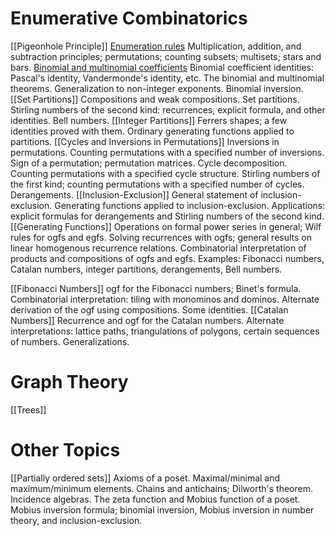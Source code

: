 # Enumerative Combinatorics
[[Pigeonhole Principle]]
[Enumeration rules](Enumeration%20rules.md)
Multiplication, addition, and subtraction principles; permutations; counting subsets; multisets; stars and bars. 
[Binomial and multinomial coefficients](Binomial%20and%20multinomial%20coefficients.md)
Binomial coefficient identities: Pascal's identity, Vandermonde's identity, etc. The binomial and multinomial theorems. Generalization to non-integer exponents. Binomial inversion. 
[[Set Partitions]]
Compositions and weak compositions. Set partitions. Stirling numbers of the second kind: recurrences, explicit formula, and other identities. Bell numbers. 
[[Integer Partitions]]
Ferrers shapes; a few identities proved with them. Ordinary generating functions applied to partitions.
[[Cycles and Inversions in Permutations]]
Inversions in permutations. Counting permutations with a specified number of inversions. Sign of a permutation; permutation matrices. Cycle decomposition. Counting permutations with a specified cycle structure. Stirling numbers of the first kind; counting permutations with a specified number of cycles. Derangements.
[[Inclusion-Exclusion]]
General statement of inclusion-exclusion. Generating functions applied to inclusion-exclusion. Applications: explicit formulas for derangements and Stirling numbers of the second kind.
[[Generating Functions]]
Operations on formal power series in general; Wilf rules for ogfs and egfs. Solving recurrences with ogfs; general results on linear homogenous recurrence relations. Combinatorial interpretation of products and compositions of ogfs and egfs. Examples: Fibonacci numbers, Catalan numbers, integer partitions, derangements, Bell numbers. 

[[Fibonacci Numbers]]
ogf for the Fibonacci numbers; Binet's formula. Combinatorial interpretation: tiling with monominos and dominos. Alternate derivation of the ogf using compositions. Some identities.
[[Catalan Numbers]]
Recurrence and ogf for the Catalan numbers. Alternate interpretations: lattice paths, triangulations of polygons, certain sequences of numbers. Generalizations. 
# Graph Theory
[[Trees]]

# Other Topics
[[Partially ordered sets]] Axioms of a poset. Maximal/minimal and maximum/minimum elements. Chains and antichains; Dilworth's theorem. Incidence algebras. The zeta function and Mobius function of a poset. Mobius inversion formula; binomial inversion, Mobius inversion in number theory, and inclusion-exclusion. 
